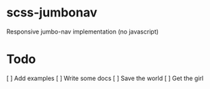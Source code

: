 scss-jumbonav
=============

Responsive jumbo-nav implementation (no javascript) 

# Todo
[ ] Add examples
[ ] Write some docs
[ ] Save the world
[ ] Get the girl
